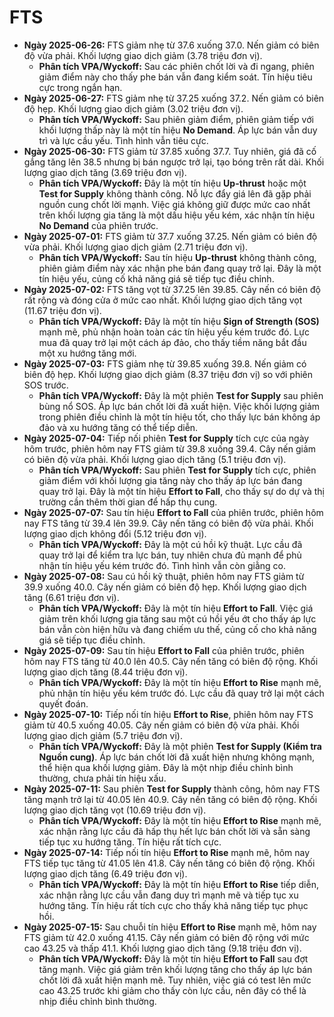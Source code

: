 # FTS

- **Ngày 2025-06-26:** FTS giảm nhẹ từ 37.6 xuống 37.0. Nến giảm có biên độ vừa phải. Khối lượng giao dịch giảm (3.78 triệu đơn vị).
    - **Phân tích VPA/Wyckoff:** Sau các phiên chốt lời và đi ngang, phiên giảm điểm này cho thấy phe bán vẫn đang kiểm soát. Tín hiệu tiêu cực trong ngắn hạn.
- **Ngày 2025-06-27:** FTS giảm nhẹ từ 37.25 xuống 37.2. Nến giảm có biên độ hẹp. Khối lượng giao dịch giảm (3.02 triệu đơn vị).
    - **Phân tích VPA/Wyckoff:** Sau phiên giảm điểm, phiên giảm tiếp với khối lượng thấp này là một tín hiệu **No Demand**. Áp lực bán vẫn duy trì và lực cầu yếu. Tình hình vẫn tiêu cực.
- **Ngày 2025-06-30:** FTS giảm từ 37.85 xuống 37.7. Tuy nhiên, giá đã cố gắng tăng lên 38.5 nhưng bị bán ngược trở lại, tạo bóng trên rất dài. Khối lượng giao dịch tăng (3.69 triệu đơn vị).
    - **Phân tích VPA/Wyckoff:** Đây là một tín hiệu **Up-thrust** hoặc một **Test for Supply** không thành công. Nỗ lực đẩy giá lên đã gặp phải nguồn cung chốt lời mạnh. Việc giá không giữ được mức cao nhất trên khối lượng gia tăng là một dấu hiệu yếu kém, xác nhận tín hiệu **No Demand** của phiên trước.
- **Ngày 2025-07-01:** FTS giảm từ 37.7 xuống 37.25. Nến giảm có biên độ vừa phải. Khối lượng giao dịch giảm (2.71 triệu đơn vị).
    - **Phân tích VPA/Wyckoff:** Sau tín hiệu **Up-thrust** không thành công, phiên giảm điểm này xác nhận phe bán đang quay trở lại. Đây là một tín hiệu yếu, củng cố khả năng giá sẽ tiếp tục điều chỉnh.
- **Ngày 2025-07-02:** FTS tăng vọt từ 37.25 lên 39.85. Cây nến có biên độ rất rộng và đóng cửa ở mức cao nhất. Khối lượng giao dịch tăng vọt (11.67 triệu đơn vị).
    - **Phân tích VPA/Wyckoff:** Đây là một tín hiệu **Sign of Strength (SOS)** mạnh mẽ, phủ nhận hoàn toàn các tín hiệu yếu kém trước đó. Lực mua đã quay trở lại một cách áp đảo, cho thấy tiềm năng bắt đầu một xu hướng tăng mới.
- **Ngày 2025-07-03:** FTS giảm nhẹ từ 39.85 xuống 39.8. Nến giảm có biên độ hẹp. Khối lượng giao dịch giảm (8.37 triệu đơn vị) so với phiên SOS trước.
    - **Phân tích VPA/Wyckoff:** Đây là một phiên **Test for Supply** sau phiên bùng nổ SOS. Áp lực bán chốt lời đã xuất hiện. Việc khối lượng giảm trong phiên điều chỉnh là một tín hiệu tốt, cho thấy lực bán không áp đảo và xu hướng tăng có thể tiếp diễn.
- **Ngày 2025-07-04:** Tiếp nối phiên **Test for Supply** tích cực của ngày hôm trước, phiên hôm nay FTS giảm từ 39.8 xuống 39.4. Cây nến giảm có biên độ vừa phải. Khối lượng giao dịch tăng (5.1 triệu đơn vị).
    - **Phân tích VPA/Wyckoff:** Sau phiên **Test for Supply** tích cực, phiên giảm điểm với khối lượng gia tăng này cho thấy áp lực bán đang quay trở lại. Đây là một tín hiệu **Effort to Fall**, cho thấy sự do dự và thị trường cần thêm thời gian để hấp thụ cung.
- **Ngày 2025-07-07:** Sau tín hiệu **Effort to Fall** của phiên trước, phiên hôm nay FTS tăng từ 39.4 lên 39.9. Cây nến tăng có biên độ vừa phải. Khối lượng giao dịch không đổi (5.12 triệu đơn vị).
    - **Phân tích VPA/Wyckoff:** Đây là một cú hồi kỹ thuật. Lực cầu đã quay trở lại để kiểm tra lực bán, tuy nhiên chưa đủ mạnh để phủ nhận tín hiệu yếu kém trước đó. Tình hình vẫn còn giằng co.
- **Ngày 2025-07-08:** Sau cú hồi kỹ thuật, phiên hôm nay FTS giảm từ 39.9 xuống 40.0. Cây nến giảm có biên độ hẹp. Khối lượng giao dịch tăng (6.61 triệu đơn vị).
    - **Phân tích VPA/Wyckoff:** Đây là một tín hiệu **Effort to Fall**. Việc giá giảm trên khối lượng gia tăng sau một cú hồi yếu ớt cho thấy áp lực bán vẫn còn hiện hữu và đang chiếm ưu thế, củng cố cho khả năng giá sẽ tiếp tục điều chỉnh.
- **Ngày 2025-07-09:** Sau tín hiệu **Effort to Fall** của phiên trước, phiên hôm nay FTS tăng từ 40.0 lên 40.5. Cây nến tăng có biên độ rộng. Khối lượng giao dịch tăng (8.44 triệu đơn vị).
    - **Phân tích VPA/Wyckoff:** Đây là một tín hiệu **Effort to Rise** mạnh mẽ, phủ nhận tín hiệu yếu kém trước đó. Lực cầu đã quay trở lại một cách quyết đoán.
- **Ngày 2025-07-10:** Tiếp nối tín hiệu **Effort to Rise**, phiên hôm nay FTS giảm từ 40.5 xuống 40.05. Cây nến giảm có biên độ vừa phải. Khối lượng giao dịch giảm (5.7 triệu đơn vị).
    - **Phân tích VPA/Wyckoff:** Đây là một phiên **Test for Supply (Kiểm tra Nguồn cung)**. Áp lực bán chốt lời đã xuất hiện nhưng không mạnh, thể hiện qua khối lượng giảm. Đây là một nhịp điều chỉnh bình thường, chưa phải tín hiệu xấu.
- **Ngày 2025-07-11:** Sau phiên **Test for Supply** thành công, hôm nay FTS tăng mạnh trở lại từ 40.05 lên 40.9. Cây nến tăng có biên độ rộng. Khối lượng giao dịch tăng vọt (10.69 triệu đơn vị).
    - **Phân tích VPA/Wyckoff:** Đây là một tín hiệu **Effort to Rise** mạnh mẽ, xác nhận rằng lực cầu đã hấp thụ hết lực bán chốt lời và sẵn sàng tiếp tục xu hướng tăng. Tín hiệu rất tích cực.
- **Ngày 2025-07-14:** Tiếp nối tín hiệu **Effort to Rise** mạnh mẽ, hôm nay FTS tiếp tục tăng từ 41.05 lên 41.8. Cây nến tăng có biên độ rộng. Khối lượng giao dịch tăng (6.49 triệu đơn vị).
    - **Phân tích VPA/Wyckoff:** Đây là một tín hiệu **Effort to Rise** tiếp diễn, xác nhận rằng lực cầu vẫn đang duy trì mạnh mẽ và tiếp tục xu hướng tăng. Tín hiệu rất tích cực cho thấy khả năng tiếp tục phục hồi.
- **Ngày 2025-07-15:** Sau chuỗi tín hiệu **Effort to Rise** mạnh mẽ, hôm nay FTS giảm từ 42.0 xuống 41.15. Cây nến giảm có biên độ rộng với mức cao 43.25 và thấp 41.1. Khối lượng giao dịch tăng (9.18 triệu đơn vị).
    - **Phân tích VPA/Wyckoff:** Đây là một tín hiệu **Effort to Fall** sau đợt tăng mạnh. Việc giá giảm trên khối lượng tăng cho thấy áp lực bán chốt lời đã xuất hiện mạnh mẽ. Tuy nhiên, việc giá có test lên mức cao 43.25 trước khi giảm cho thấy còn lực cầu, nên đây có thể là nhịp điều chỉnh bình thường.



